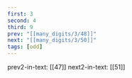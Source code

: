 ```yaml
---
first: 3
second: 4
third: 9
prev: "[[many_digits/3/48]]"
next: "[[many_digits/3/50]]"
tags: [odd]
---
```

prev2-in-text: [[47]]
next2-in-text: [[51]]
